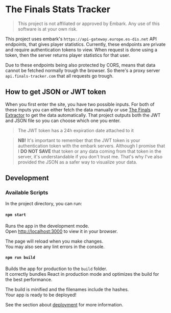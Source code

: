 # The Finals Stats Tracker

> This project is not affiliated or approved by Embark. Any use of this software is at your own risk. 

This project uses embark's `https://api-gateway.europe.es-dis.net` API endpoints, that gives player statistics. Currently, these endpoints are private and require authentication tokens to view. When request is done using a token, then the server returns player statistics for that user.

Due to these endpoints being also protected by CORS, means that data cannot be fetched normally trough the browser. So there's a proxy server `api.finals-tracker.com` that all requests go trough.

## How to get JSON or JWT token

When you first enter the site, you have two possible inputs. For both of these inputs you can either fetch the data manually or use [The Finals Extractor](https://github.com/Swackles/the-finals-tracker-extractor) to get the data automatically. That project outputs both the JWT and JSON file so you can choose which one you enter.

> The JWT token has a 24h expiration date attached to it

> **NB!** It's important to remember that the JWT token is your authentication token with the embark servers. Although I promise that I **DO NOT SAVE** that token or any data coming from that token in the server, it's understandable if you don't trust me. That's why I've also provided the JSON as a safer way to visualize your data.

## Development

### Available Scripts

In the project directory, you can run:

#### `npm start`

Runs the app in the development mode.\
Open [http://localhost:3000](http://localhost:3000) to view it in your browser.

The page will reload when you make changes.\
You may also see any lint errors in the console.

#### `npm run build`

Builds the app for production to the `build` folder.\
It correctly bundles React in production mode and optimizes the build for the best performance.

The build is minified and the filenames include the hashes.\
Your app is ready to be deployed!

See the section about [deployment](https://facebook.github.io/create-react-app/docs/deployment) for more information.
